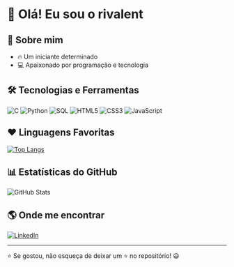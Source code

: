 # 👋 Olá! Eu sou o rivalent

## 🚀 Sobre mim

- 🔥 Um iniciante determinado
- 💻 Apaixonado por programação e tecnologia

## 🛠 Tecnologias e Ferramentas

![C](https://img.shields.io/badge/-C-00599C?style=flat-square&logo=c&logoColor=white)
![Python](https://img.shields.io/badge/-Python-3776AB?style=flat-square&logo=python&logoColor=white)
![SQL](https://img.shields.io/badge/-SQL-4479A1?style=flat-square&logo=mysql&logoColor=white)
![HTML5](https://img.shields.io/badge/-HTML5-E34F26?style=flat-square&logo=html5&logoColor=white)
![CSS3](https://img.shields.io/badge/-CSS3-1572B6?style=flat-square&logo=css3&logoColor=white)
![JavaScript](https://img.shields.io/badge/-JavaScript-F7DF1E?style=flat-square&logo=javascript&logoColor=black)

## ❤️ Linguagens Favoritas

[![Top Langs](https://github-readme-stats.vercel.app/api/top-langs/?username=rivalent&layout=compact&theme=tokyonight)](https://github.com/anuraghazra/github-readme-stats)

## 📊 Estatísticas do GitHub

![GitHub Stats](https://github-readme-stats.vercel.app/api?username=rivalent&show_icons=true&theme=tokyonight)

## 🌎 Onde me encontrar

[![LinkedIn](https://img.shields.io/badge/-LinkedIn-0077B5?style=flat-square&logo=linkedin&logoColor=white)](https://www.linkedin.com/in/richardvalentemiranda)

---

⭐ Se gostou, não esqueça de deixar um ⭐ no repositório! 😃
